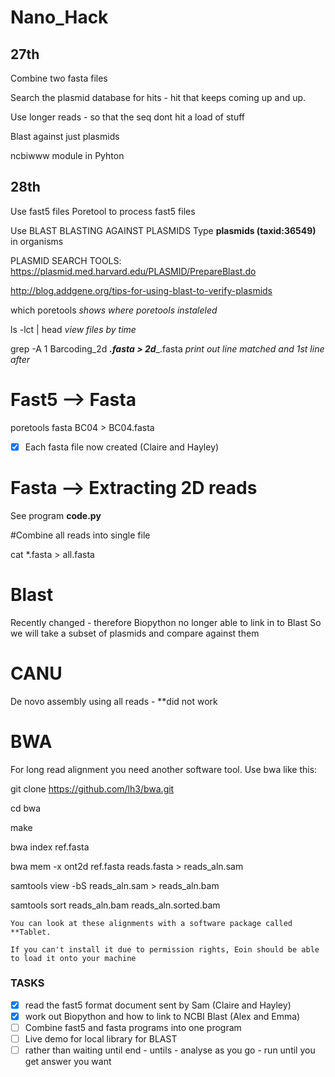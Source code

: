 # Nano_Hack

## 27th 
Combine two fasta files

Search the plasmid database for hits - hit that keeps coming up and up.

Use longer reads - so that the seq dont hit a load of stuff 

Blast against just plasmids

ncbiwww module in Pyhton

## 28th

Use fast5 files 
Poretool to process fast5 files

Use BLAST
BLASTING AGAINST PLASMIDS
Type **plasmids (taxid:36549)** in organisms 

PLASMID SEARCH TOOLS:
https://plasmid.med.harvard.edu/PLASMID/PrepareBlast.do

http://blog.addgene.org/tips-for-using-blast-to-verify-plasmids

which poretools *shows where poretools instaleled*

ls -lct | head *view files by time*

grep -A 1 Barcoding_2d ___.fasta > 2d____.fasta  *print out line matched and 1st line after*

# Fast5 --> Fasta 

poretools fasta BC04 > BC04.fasta

- [x] Each fasta file now created (Claire and Hayley)

# Fasta --> Extracting 2D reads

See program **code.py**

#Combine all reads into single file

cat *.fasta > all.fasta

# Blast
Recently changed - therefore Biopython no longer able to link in to Blast
So we will take a subset of plasmids and compare against them 

# CANU

De novo assembly using all reads - **did not work

# BWA

For long read alignment you need another software tool. Use bwa like this:

git clone https://github.com/lh3/bwa.git

cd bwa

make

bwa index ref.fasta

bwa mem -x ont2d ref.fasta reads.fasta > reads_aln.sam

samtools view -bS reads_aln.sam > reads_aln.bam

samtools sort reads_aln.bam reads_aln.sorted.bam

    You can look at these alignments with a software package called **Tablet.

    If you can't install it due to permission rights, Eoin should be able to load it onto your machine

### TASKS

- [x] read the fast5 format document sent by Sam (Claire and Hayley)
- [x] work out Biopython and how to link to NCBI Blast (Alex and Emma)
- [ ] Combine fast5 and fasta programs into one program
- [ ] Live demo for local library for BLAST
- [ ] rather than waiting until end - untils - analyse as you go - run until you get answer you want

